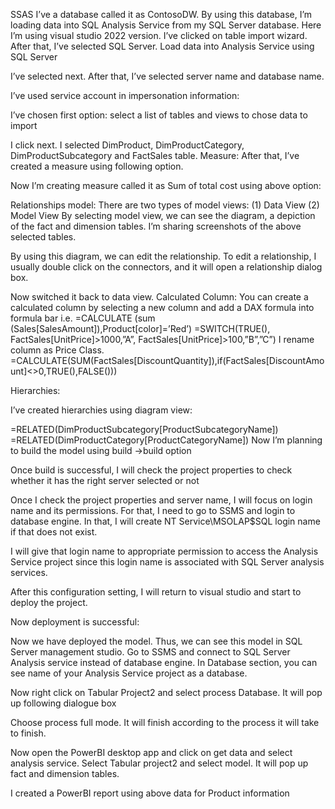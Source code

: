 SSAS
I’ve a database called it as ContosoDW. By using this database, I’m loading data into SQL Analysis Service from my SQL Server database. Here I’m using visual studio 2022 version. I’ve clicked on table import wizard. After that, I’ve selected SQL Server.
Load data into Analysis Service using SQL Server
 
 

I’ve selected next. After that, I’ve selected server name and database name.
 

I’ve used service account in impersonation information:
 

I’ve chosen first option: select a list of tables and views to chose data to import
 

I click next. I selected DimProduct, DimProductCategory, DimProductSubcategory and FactSales table.
Measure:
After that, I’ve created a measure using following option.
 
Now I’m creating measure called it as Sum of total cost using above option:
 

Relationships model:
There are two types of model views: (1) Data View (2) Model View
By selecting model view, we can see the diagram, a depiction of the fact and dimension tables. I’m sharing screenshots of the above selected tables.
 
By using this diagram, we can edit the relationship. To edit a relationship, I usually double click on the connectors, and it will open a relationship dialog box.
 

Now switched it back to data view.
Calculated Column:
You can create a calculated column by selecting a new column and add a DAX formula into formula bar i.e. =CALCULATE (sum (Sales[SalesAmount]),Product[color]=’Red’)
=SWITCH(TRUE(), FactSales[UnitPrice]>1000,”A”, FactSales[UnitPrice]>100,”B”,”C”)
I rename column as Price Class.
=CALCULATE(SUM(FactSales[DiscountQuantity]),if(FactSales[DiscountAmount]<>0,TRUE(),FALSE()))
 

 
Hierarchies:

I’ve created hierarchies using diagram view:
 
=RELATED(DimProductSubcategory[ProductSubcategoryName])
=RELATED(DimProductCategory[ProductCategoryName])
Now I’m planning to build the model using build ->build option
 

Once build is successful, I will check the project properties to check whether it has the right server selected or not
 

Once I check the project properties and server name, I will focus on login name and its permissions. For that, I need to go to SSMS and login to database engine. In that, I will create NT Service\MSOLAP$SQL login name if that does not exist.
 

I will give that login name to appropriate permission to access the Analysis Service project since this login name is associated with SQL Server analysis services.


 

After this configuration setting, I will return to visual studio and start to deploy the project.

 

Now deployment is successful:
 
Now we have deployed the model. Thus, we can see this model in SQL Server management studio. Go to SSMS and connect to SQL Server Analysis service instead of database engine. In Database section, you can see name of your Analysis Service project as a database. 
 

Now right click on Tabular Project2 and select process Database. It will pop up following dialogue box
 

Choose process full mode. It will finish according to the process it will take to finish.
 

Now open the PowerBI desktop app and click on get data and select analysis service. Select Tabular project2 and select model. It will pop up fact and dimension tables.
 

I created a PowerBI report using above data for Product information
 

